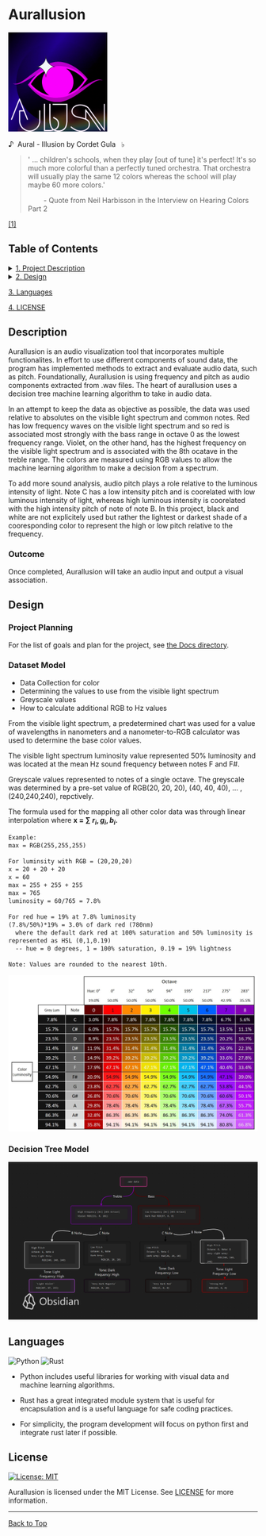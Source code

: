 <!-- omit in toc -->
# Aurallusion

<img src="./assets/aurallusion-logo.gif" alt="Project logo" width="200" height="200">

&sung; &nbsp;Aural - Illusion by Cordet Gula &nbsp; &flat;

> ' ... children's schools, when they play [out of tune] it's perfect! It's so much more colorful than a perfectly tuned orchestra. That orchestra will usually play the same 12 colors whereas the school will play maybe 60 more colors.'
>
> &nbsp;&nbsp;&nbsp;&nbsp;&nbsp;&nbsp;&nbsp;&nbsp;\- Quote from Neil Harbisson in the Interview on Hearing Colors Part 2

[[1]](https://munsell.com/color-blog/neil-harbisson-hearing-colors/)

<!-- omit in toc -->
## Table of Contents

<details>
<summary><a href="#description">1. Project Description</a></summary>

  + [Outcome](#outcome)

</details>

<details>
<summary><a href="#design">2. Design</a></summary>

+ [Project Planning](#project-planning)
+ [Dataset Model](#dataset-model)
+ [Decision Tree Model](#decision-tree-model)

</details>

[3. Languages](#languages)
 
[4. LICENSE](#license)

<!-- omit in toc -->
## Description

Aurallusion is an audio visualization tool that incorporates multiple functionalites. In effort to use different components of sound data, the program has implemented methods to extract and evaluate audio data, such as pitch. Foundationally, Aurallusion is using frequency and pitch as audio components extracted from .wav files. The heart of aurallusion uses a decision tree machine learning algorithm to take in audio data.

In an attempt to keep the data as objective as possible, the data was used relative to absolutes on the visible light spectrum and common notes. Red has low frequency waves on the visible light spectrum and so red is associated most strongly with the bass range in octave 0 as the lowest frequency range. Violet, on the other hand, has the highest frequency on the visible light spectrum and is associated with the 8th ocatave in the treble range. The colors are measured using RGB values to allow the machine learning algorithm to make a decision from a spectrum.

To add more sound analysis, audio pitch plays a role relative to the luminous intensity of light. Note C has a low intensity pitch and is coorelated with low luminous intensity of light, whereas high luminous intensity is coorelated with the high intensity pitch of note of note B. In this project, black and white are not explicitely used but rather the lightest or darkest shade of a cooresponding color to represent the high or low pitch relative to the frequency.

<!-- omit in toc -->
### Outcome

Once completed, Aurallusion will take an audio input and output a visual association.

<!-- omit in toc -->
## Design

<!-- omit in toc -->
### Project Planning

For the list of goals and plan for the project, see [the Docs directory](./docs).

<!-- omit in toc -->
### Dataset Model

+ Data Collection for color
+ Determining the values to use from the visible light spectrum
+ Greyscale values
+ How to calculate additional RGB to Hz values

<!--To do: don't forget to add ref-->
From the visible light spectrum, a predetermined chart was used for a value of wavelengths in nanometers and a nanometer-to-RGB calculator was used to determine the base color values. 

The visible light spectrum luminosity value represented 50% luminosity and was located at the mean Hz sound frequency between notes F and F#. 

Greyscale values represented to notes of a single octave. The greyscale was determined by a pre-set value of RGB(20, 20, 20), (40, 40, 40), ... , (240,240,240), repctively. 

The formula used for the mapping all other color data was through linear interpolation where **x = &sum; $r_i, g_i, b_i$.**

```text
Example:
max = RGB(255,255,255)

For luminsity with RGB = (20,20,20)
x = 20 + 20 + 20
x = 60
max = 255 + 255 + 255
max = 765
luminosity = 60/765 = 7.8%

For red hue = 19% at 7.8% luminosity
(7.8%/50%)*19% = 3.0% of dark red (780nm)
  where the default dark red at 100% saturation and 50% luminosity is represented as HSL (0,1,0.19)
  -- hue = 0 degrees, 1 = 100% saturation, 0.19 = 19% lightness

Note: Values are rounded to the nearest 10th.
```

![Table showing color and sound association](./assets/color-sound-table.png)

<!-- omit in toc -->
### Decision Tree Model

![Decision tree logic example](./assets/decision-tree-design.png)

<!-- omit in toc -->
## Languages

![Python](https://img.shields.io/badge/python-3670A0?style=style-plastic-green&logo=python&logoColor=ffdd54) ![Rust](https://img.shields.io/badge/Rust-Language-orange)

+ Python includes useful libraries for working with visual data and machine learning algorithms.
+ Rust has a great integrated module system that is useful for encapsulation and is a useful language for safe coding practices.

+ For simplicity, the program development will focus on python first and integrate rust later if possible.

<!-- omit in toc -->
## License

[![License: MIT](https://img.shields.io/badge/License-MIT-yellow.svg)](https://opensource.org/licenses/MIT)

Aurallusion is licensed under the MIT License. See [LICENSE](./LICENSE) for more information.

---

[Back to Top](#aurallusion)
